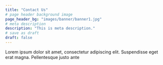 ```yaml
---
title: "Contact Us"
# page header background image
page_header_bg: "images/banner/banner1.jpg"
# meta description
description: "This is meta description."
# save as draft
draft: false
---
```


Lorem ipsum dolor sit amet, consectetur adipiscing elit. Suspendisse eget erat magna. Pellentesque justo ante